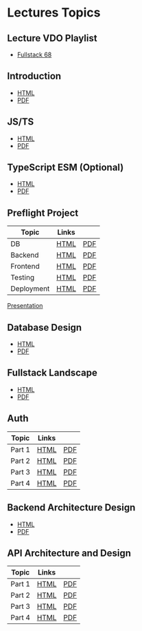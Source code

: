 # Lectures Topics

## Lecture VDO Playlist

- [Fullstack 68](https://www.youtube.com/playlist?list=PLNGLpHQhvGrtrp-1i6v9hK5HyvXD2BNT4)

## Introduction

- [HTML](/src/T01_intro/T01.html)
- [PDF](/src/T01_intro/T01.pdf)

## JS/TS

- [HTML](/src/T02_js_ts/T02.html)
- [PDF](/src/T02_js_ts/T02.pdf)

## TypeScript ESM (Optional)

- [HTML](/src/T02A_ts_esm/T02A.html)
- [PDF](/src/T02A_ts_esm/T02A.pdf)

## Preflight Project

| Topic      | Links                                 |                                     |
| ---------- | ------------------------------------- | ----------------------------------- |
| DB         | [HTML](/src/T03_pf_db/T03.html)       | [PDF](/src/T03_pf_db/T03.pdf)       |
| Backend    | [HTML](/src/T04_pf_backend/T04.html)  | [PDF](/src/T04_pf_backend/T04.pdf)  |
| Frontend   | [HTML](/src/T05_pf_frontend/T05.html) | [PDF](/src/T05_pf_frontend/T05.pdf) |
| Testing    | [HTML](/src/T06_pf_testing/T06.html)  | [PDF](/src/T06_pf_testing/T06.pdf)  |
| Deployment | [HTML](/src/T07_pf_deploy/T07.html)   | [PDF](/src/T07_pf_deploy/T07.pdf)   |

[Presentation](https://youtube.com/playlist?list=PLNGLpHQhvGrudVf6q3Y350Q1R7hOkG0Ec&si=UJz1f_nmYbygfUxs)

## Database Design

- [HTML](/src/D01_database_design/D01.html)
- [PDF](/src/D01_database_design/D01.pdf)

## Fullstack Landscape

- [HTML](/src/T08_landscape/T08.html)
- [PDF](/src/T08_landscape/T08.pdf)

## Auth

| Topic  | Links                               |                                   |
| ------ | ----------------------------------- | --------------------------------- |
| Part 1 | [HTML](/src/T09_auth_p1/T09p1.html) | [PDF](/src/T09_auth_p1/T09p1.pdf) |
| Part 2 | [HTML](/src/T09_auth_p2/T09p2.html) | [PDF](/src/T09_auth_p2/T09p2.pdf) |
| Part 3 | [HTML](/src/T09_auth_p3/T09p3.html) | [PDF](/src/T09_auth_p3/T09p3.pdf) |
| Part 4 | [HTML](/src/T09_auth_p4/T09p4.html) | [PDF](/src/T09_auth_p4/T09p4.pdf) |

## Backend Architecture Design

- [HTML](/src/D02_backend_design/D02.html)
- [PDF](/src/D02_backend_design/D02.pdf)

## API Architecture and Design

| Topic  | Links                                      |                                          |
| ------ | ------------------------------------------ | ---------------------------------------- |
| Part 1 | [HTML](/src/D03_backend_api_p1/D03p1.html) | [PDF](/src/D03_backend_api_p1/D03p1.pdf) |
| Part 2 | [HTML](/src/D03_backend_api_p2/D03p2.html) | [PDF](/src/D03_backend_api_p2/D03p2.pdf) |
| Part 3 | [HTML]()                                   | [PDF]()                                  |
| Part 4 | [HTML]()                                   | [PDF]()                                  |

